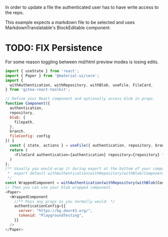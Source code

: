 In order to update a file the authenticated user has to have write access to the repo.

This example expects a markdown file to be selected and uses MarkdownTranslatable's BlockEditable component.

# TODO: FIX Persistence
For some reason toggling between md/html preview modes is losing edits.

```js
import { useState } from 'react';
import { Paper } from '@material-ui/core';
import {
  withAuthentication, withRepository, withBlob, useFile, FileCard,
} from 'gitea-react-toolkit';

// Define your React component and optionally access blob in props.
function Component({
  authentication,
  repository,
  blob: {
    filepath,
  },
  branch,
  fileConfig: config
}) {
  const { state, actions } = useFile({ authentication, repository, branch, filepath, config });
  return (
    <FileCard authentication={authentication} repository={repository} file={{ ...state, ...actions }} />
  )
};
/** Usually you would wrap it during export at the bottom of your component's file.
 *  export default withAuthentication(withRepository(withBlob(Component)));
 */
const WrappedComponent = withAuthentication(withRepository(withBlob(Component)));
// Then you can use your blob wrapped component.
<Paper>
  <WrappedComponent
    //** Pass any props as you normally would. */
    authenticationConfig={{
      server: "https://bg.door43.org/",
      tokenid: "PlaygroundTesting",
    }}
  />
</Paper>
